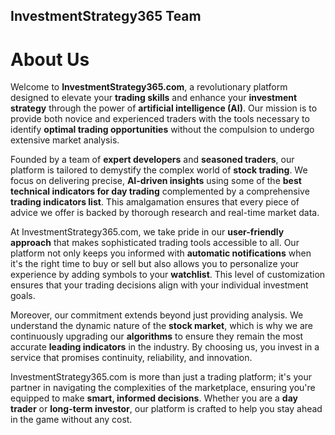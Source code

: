 ## InvestmentStrategy365 Team

# About Us

Welcome to **InvestmentStrategy365.com**, a revolutionary platform designed to elevate your **trading skills** and enhance your **investment strategy** through the power of **artificial intelligence (AI)**. Our mission is to provide both novice and experienced traders with the tools necessary to identify **optimal trading opportunities** without the compulsion to undergo extensive market analysis.

Founded by a team of **expert developers** and **seasoned traders**, our platform is tailored to demystify the complex world of **stock trading**. We focus on delivering precise, **AI-driven insights** using some of the **best technical indicators for day trading** complemented by a comprehensive **trading indicators list**. This amalgamation ensures that every piece of advice we offer is backed by thorough research and real-time market data.

At InvestmentStrategy365.com, we take pride in our **user-friendly approach** that makes sophisticated trading tools accessible to all. Our platform not only keeps you informed with **automatic notifications** when it's the right time to buy or sell but also allows you to personalize your experience by adding symbols to your **watchlist**. This level of customization ensures that your trading decisions align with your individual investment goals.

Moreover, our commitment extends beyond just providing analysis. We understand the dynamic nature of the **stock market**, which is why we are continuously upgrading our **algorithms** to ensure they remain the most accurate **leading indicators** in the industry. By choosing us, you invest in a service that promises continuity, reliability, and innovation.

InvestmentStrategy365.com is more than just a trading platform; it's your partner in navigating the complexities of the marketplace, ensuring you're equipped to make **smart, informed decisions**. Whether you are a **day trader** or **long-term investor**, our platform is crafted to help you stay ahead in the game without any cost.
